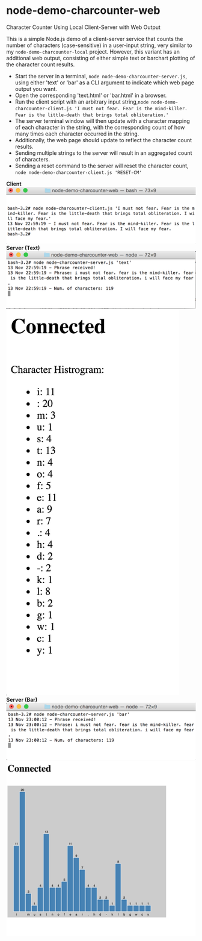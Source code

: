 # node-demo-charcounter-web

Character Counter Using Local Client-Server with Web Output

This is a simple Node.js demo of a client-server service that counts the number of characters (case-sensitive) in a user-input string, very similar to my <code>node-demo-charcounter-local</code> project. However, this variant has an additional web output, consisting of either simple text or barchart plotting of the character count results.

<ul>
<li>Start the server in a terminal, <code>node node-demo-charcounter-server.js</code>, using either 'text' or 'bar' as a CLI argument to indicate which web page output you want.</li>
<li>Open the corresponding 'text.html' or 'bar.html' in a browser. 
<li>Run the client script with an arbitrary input string,<code>node node-demo-charcounter-client.js 'I must not fear. Fear is the mind-killer. Fear is the little-death that brings total obliteration.'</code></li>
<li>The server terminal window will then update with a character mapping of each character in the string, with the corresponding count of how many times each character occurred in the string.</li>
<li>Additionally, the web page should update to reflect the character count results.</li>
<li>Sending multiple strings to the server will result in an aggregated count of characters.</li>
<li>Sending a reset command to the server will reset the character count, <code>node node-demo-charcounter-client.js 'RESET-CM'</code></li>
</ul>

<b>Client</b>
![Alt text](screenshots/screenshot_node-charcounter-client.png?raw=true "Client")
<br>
<b>Server (Text)</b>
![Alt text](screenshots/screenshot_node-charcounter-server_text.png?raw=true "Server (Text)")
<br>
![Alt text](screenshots/screenshot_node-charcounter-web_text.png?raw=true "Web (Text)")
<br>
<b>Server (Bar)</b>
![Alt text](screenshots/screenshot_node-charcounter-server_bar.png?raw=true "Server (Bar)")
<br>
![Alt text](screenshots/screenshot_node-charcounter-web_bar.png?raw=true "Web (Bar)")
